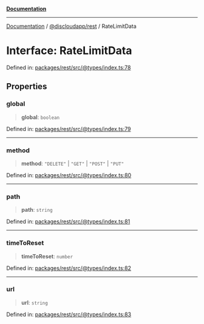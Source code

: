 [**Documentation**](../../../README.md)

***

[Documentation](../../../packages.md) / [@discloudapp/rest](../README.md) / RateLimitData

# Interface: RateLimitData

Defined in: [packages/rest/src/@types/index.ts:78](https://github.com/discloud/discloud.app/blob/1e4ce40911bd2c25d95ae21441839a6f9ec7c445/packages/rest/src/@types/index.ts#L78)

## Properties

### global

> **global**: `boolean`

Defined in: [packages/rest/src/@types/index.ts:79](https://github.com/discloud/discloud.app/blob/1e4ce40911bd2c25d95ae21441839a6f9ec7c445/packages/rest/src/@types/index.ts#L79)

***

### method

> **method**: `"DELETE"` \| `"GET"` \| `"POST"` \| `"PUT"`

Defined in: [packages/rest/src/@types/index.ts:80](https://github.com/discloud/discloud.app/blob/1e4ce40911bd2c25d95ae21441839a6f9ec7c445/packages/rest/src/@types/index.ts#L80)

***

### path

> **path**: `string`

Defined in: [packages/rest/src/@types/index.ts:81](https://github.com/discloud/discloud.app/blob/1e4ce40911bd2c25d95ae21441839a6f9ec7c445/packages/rest/src/@types/index.ts#L81)

***

### timeToReset

> **timeToReset**: `number`

Defined in: [packages/rest/src/@types/index.ts:82](https://github.com/discloud/discloud.app/blob/1e4ce40911bd2c25d95ae21441839a6f9ec7c445/packages/rest/src/@types/index.ts#L82)

***

### url

> **url**: `string`

Defined in: [packages/rest/src/@types/index.ts:83](https://github.com/discloud/discloud.app/blob/1e4ce40911bd2c25d95ae21441839a6f9ec7c445/packages/rest/src/@types/index.ts#L83)
